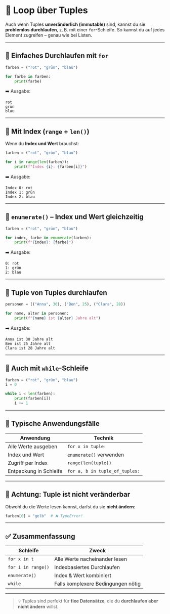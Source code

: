 # 🔁 Loop über Tuples

Auch wenn Tuples **unveränderlich (immutable)** sind, kannst du sie **problemlos durchlaufen**, z. B. mit einer `for`-Schleife. So kannst du auf jedes Element zugreifen – genau wie bei Listen.

---

## 🧩 Einfaches Durchlaufen mit `for`

```python
farben = ("rot", "grün", "blau")

for farbe in farben:
    print(farbe)
```

➡️ Ausgabe:

```
rot  
grün  
blau
```

---

## 🔢 Mit Index (`range` + `len()`)

Wenn du **Index und Wert** brauchst:

```python
farben = ("rot", "grün", "blau")

for i in range(len(farben)):
    print(f"Index {i}: {farben[i]}")
```

➡️ Ausgabe:

```
Index 0: rot  
Index 1: grün  
Index 2: blau
```

---

## 🧠 `enumerate()` – Index und Wert gleichzeitig

```python
farben = ("rot", "grün", "blau")

for index, farbe in enumerate(farben):
    print(f"{index}: {farbe}")
```

➡️ Ausgabe:

```
0: rot  
1: grün  
2: blau
```

---

## 🔄 Tuple von Tuples durchlaufen

```python
personen = (("Anna", 30), ("Ben", 25), ("Clara", 28))

for name, alter in personen:
    print(f"{name} ist {alter} Jahre alt")
```

➡️ Ausgabe:

```
Anna ist 30 Jahre alt  
Ben ist 25 Jahre alt  
Clara ist 28 Jahre alt
```

---

## 🔀 Auch mit `while`-Schleife

```python
farben = ("rot", "grün", "blau")
i = 0

while i < len(farben):
    print(farben[i])
    i += 1
```

---

## 📌 Typische Anwendungsfälle

| Anwendung               | Technik                         |
|--------------------------|---------------------------------|
| Alle Werte ausgeben      | `for x in tuple:`              |
| Index und Wert           | `enumerate()` verwenden        |
| Zugriff per Index        | `range(len(tuple))`            |
| Entpackung in Schleife   | `for a, b in tuple_of_tuples:` |

---

## 🚫 Achtung: Tuple ist **nicht veränderbar**

Obwohl du die Werte lesen kannst, darfst du sie **nicht ändern**:

```python
farben[0] = "gelb"  # ❌ TypeError!
```

---

## ✅ Zusammenfassung

| Schleife       | Zweck                              |
|----------------|-------------------------------------|
| `for x in t`   | Alle Werte nacheinander lesen      |
| `for i in range()` | Indexbasiertes Durchlaufen     |
| `enumerate()`  | Index & Wert kombiniert            |
| `while`        | Falls komplexere Bedingungen nötig |

---

> 💡 Tuples sind perfekt für **fixe Datensätze**, die du **durchlaufen aber nicht ändern** willst.